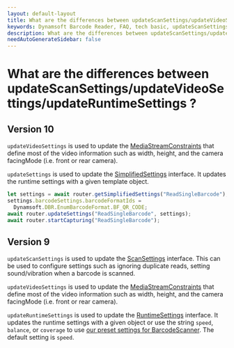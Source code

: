```yaml
---
layout: default-layout
title: What are the differences between updateScanSettings/updateVideoSettings/updateRuntimeSettings?
keywords: Dynamsoft Barcode Reader, FAQ, tech basic, updateScanSettings, updateVideoSettings, updateRuntimeSettings
description: What are the differences between updateScanSettings/updateVideoSettings/updateRuntimeSettings?
needAutoGenerateSidebar: false
---
```


# What are the differences between updateScanSettings/updateVideoSettings/updateRuntimeSettings ?

## Version 10
`updateVideoSettings` is used to update the [MediaStreamConstraints](https://developer.mozilla.org/en-US/docs/Web/API/Media_Streams_API/Constraints) that define most of the video information such as width, height, and the camera facingMode (i.e. front or rear camera).

`updateSettings` is used to update the [SimplifiedSettings](https://www.dynamsoft.com/capture-vision/docs/web/programming/javascript/api-reference/capture-vision-router/interfaces/simplified-capture-vision-settings.html?product=dbr&lang=javascript) interface. It updates the runtime settings with a given template object. 
```javascript
let settings = await router.getSimplifiedSettings("ReadSingleBarcode");
settings.barcodeSettings.barcodeFormatIds =
  Dynamsoft.DBR.EnumBarcodeFormat.BF_QR_CODE;
await router.updateSettings("ReadSingleBarcode", settings);
await router.startCapturing("ReadSingleBarcode");
```

## Version 9

`updateScanSettings` is used to update the [ScanSettings](https://www.dynamsoft.com/barcode-reader/programming/javascript/api-reference/interface/ScanSettings.html?ver=latest) interface. This can be used to configure settings such as ignoring duplicate reads, setting sound/vibration when a barcode is scanned. 

`updateVideoSettings` is used to update the [MediaStreamConstraints](https://developer.mozilla.org/en-US/docs/Web/API/Media_Streams_API/Constraints) that define most of the video information such as width, height, and the camera facingMode (i.e. front or rear camera).

`updateRuntimeSettings` is used to update the [RuntimeSettings](https://www.dynamsoft.com/barcode-reader/programming/javascript/api-reference/interface/RuntimeSettings.html?ver=latest) interface. It updates the runtime settings with a given object or use the string `speed`, `balance`, or `coverage` to use [our preset settings for BarcodeScanner](https://www.dynamsoft.com/barcode-reader/parameters/structure-and-interfaces-of-parameters.html?ver=latest#using-runtime-settings-templates). The default setting is `speed`.

